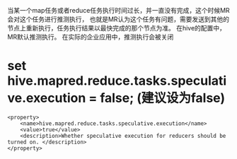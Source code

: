 当某一个map任务或者reduce任务执行时间过长，并一直没有完成，这个时候MR会对这个任务进行推测执行，
也就是MR认为这个任务有问题，需要发送到其他的节点上重新执行，任务执行结果以最快完成的那个节点为准。
在hive的配置中，MR默认推测执行。
在实际的企业应用中，推测执行会被关闭

# set hive.mapred.reduce.tasks.speculative.execution = false; (建议设为false)
```
<property>
    <name>hive.mapred.reduce.tasks.speculative.execution</name>
    <value>true</value>
    <description>Whether speculative execution for reducers should be turned on. </description>
</property>
```